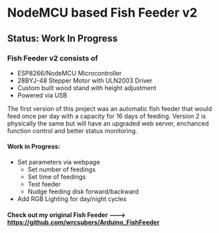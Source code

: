 # NodeMCU based Fish Feeder v2

## Status: Work In Progress

### Fish Feeder v2 consists of
* ESP8266/NodeMCU Microcontroller
* 28BYJ-48 Stepper Motor with ULN2003 Driver
* Custom built wood stand with height adjustment
* Powered via USB

The first version of this project was an automatic fish feeder that would feed once per day with a capacity for 16 days of feeding.  Version 2 is physically the same but will have an upgraded web server, enchanced function control and better status monitoring.

#### Work in Progress:
* Set parameters via webpage
  * Set number of feedings
  * Set time of feedings
  * Test feeder
  * Nudge feeding disk forward/backward
* Add RGB Lighting for day/night cycles

#### Check out my original Fish Feeder ---> https://github.com/wrcsubers/Arduino_FishFeeder
